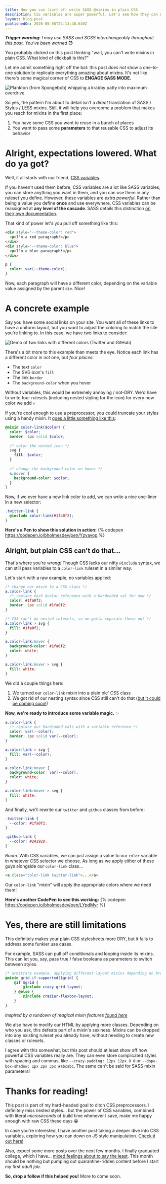 ```yaml
---
title: How you can (sort of) write SASS @mixins in plain CSS
description: CSS variables are super powerful. Let's see how they can make repeated styles less DRY
layout: blog-post
publishedOn: 2020-05-08T22:13:48.640Z
---
```


_**Trigger warning:** I may use SASS and SCSS interchangeably throughout this post. You've been warned_ 😈

You probably clicked on this post thinking "wait, you can't write mixins in plain CSS. What kind of clickbait is this?"

Let me admit something right off the bat: this post _does not_ show a one-to-one solution to replicate everything amazing about mixins. It's not like there's some magical corner of CSS to **ENGAGE SASS MODE.** 

![Plankton (from Spongebob) whipping a krabby patty into maximum overdrive](https://media1.tenor.com/images/faf7ef24e333a644891ae19a07da3529/tenor.gif?itemid=5564441)



So yes, the pattern I'm about to detail isn't a _direct_ translation of SASS / Stylus / LESS mixins. Still, it will help you overcome a problem that makes you reach for mixins in the first place:

1. You have some CSS you want to reuse in a bunch of places
2. You want to pass some **parameters** to that reusable CSS to adjust its behavior

# Alright, expectations lowered. What do ya got?

Well, it all starts with our friend, [CSS variables](https://developer.mozilla.org/en-US/docs/Web/CSS/Using_CSS_custom_properties).

If you haven't used them before, CSS variables are a lot like SASS variables; you can store anything you want in them, and you can use them in any ruleset you define. However, these variables are _extra powerful_. Rather than being a value you define **once** and use everywhere, CSS variables can be reassigned at **any level of the cascade**. SASS details this distinction [on their own documentation](https://sass-lang.com/documentation/variables).

That kind of power let's you pull off something like this:

```html
<div style="--theme-color: red">
  <p>I'm a red paragraph!</p>
</div>
<div style="--theme-color: blue">
  <p>I'm a blue paragraph!</p>
</div>
```

```css
p {
  color: var(--theme-color);
}
```

Now, each paragraph will have a different color, depending on the variable value assigned by the parent `div`. Nice!

# A concrete example

Say you have some social links on your site. You want all of these links to have a uniform layout, but you want to adjust the coloring to match the site you're linking to. In this case, we have two links to consider:

![Demo of two links with different colors (Twitter and GitHub)](https://dev-to-uploads.s3.amazonaws.com/i/nxbwv2mdv6e4vzt5xuz2.gif)

There's a bit more to this example than meets the eye. Notice each link has a different color in not one, but _four places_:

- The text `color`
- The SVG icon's `fill`
- The link `border`
- The `background-color` when you hover

Without variables, this would be extremely annoying / not-DRY. We'd have to write four rulesets (including nested styling for the icon) for every new color we add 💀

If you're cool enough to use a preprocessor, you could truncate your styles using a handy mixin. It [goes a little something like this](https://www.youtube.com/watch?v=TLGWQfK-6DY):

```scss
@mixin color-link($color) {
  color: $color;
  border: 1px solid $color;
  
  /* color the nested icon */
  svg {
    fill: $color;
  }
  
  /* change the background color on hover */
  &:hover {
    background-color: $color;
  }
}
```

Now, if we ever have a new link color to add, we can write a nice one-liner in a new selector:

```scss
.twitter-link {
  @include color-link(#1fa0f2);
}
```

**Here's a Pen to show this solution in action:**
{% codepen https://codepen.io/bholmesdev/pen/Yzyavop %}

## Alright, but plain CSS can't do that...

That's where you're _wrong!_ Though CSS lacks our nifty `@include` syntax, we can still pass variables to a `color-link` ruleset in a similar way.

Let's start with a raw example, no variables applied:

```css
/* change our mixin to a CSS class */
a.color-link {
  /* replace each $color reference with a hardcoded val for now */
  color: #1fa0f2;
  border: 1px solid #1fa0f2;
}

/* CSS can't do nested rulesets, so we gotta separate these out */
a.color-link > svg {
  fill: #1fa0f2;
}

a.color-link:hover {
  background-color: #1fa0f2;
  color: white;
}

a.color-link:hover > svg {
  fill: white;
}
```

We did a couple things here:

1. We turned our `color-link` mixin into a plain ole' CSS class
2. We got rid of our nesting syntax since CSS still can't do that ([but it could be coming soon!](https://tabatkins.github.io/specs/css-nesting/))

**Now, we're ready to introduce some variable magic.** ✨

```css
a.color-link {
  /* replace our hardcoded vals with a variable reference */
  color: var(--color);
  border: 1px solid var(--color);
}

a.color-link > svg {
  fill: var(--color);
}

a.color-link:hover {
  background-color: var(--color);
  color: white;
}

a.color-link:hover > svg {
  fill: white;
}
```

And finally, we'll rewrite our `twitter` and `github` classes from before:

```css
.twitter-link {
  --color: #1fa0f2;
}

.github-link {
  --color: #24292D;
}
```

_Boom._ With CSS variables, we can just assign a value to our `color` variable in whatever CSS selector we choose. As long as we apply either of these guys alongside our `color-link` class...

```html
<a class="color-link twitter-link">...</a>
```

Our `color-link` "mixin" will apply the appropriate colors where we need them!

**Here's another CodePen to see this working:**
{% codepen https://codepen.io/bholmesdev/pen/LYpdMyr %}

# Yes, there are still limitations

This definitely makes your plain CSS stylesheets more DRY, but it fails to address some funkier use cases.

For example, SASS can pull off conditionals and looping inside its mixins. This can let you, say, pass true / false booleans as parameters to switch between styles.

```scss
/* arbitrary example, applying different layout mixins depending on browser support */
@mixin grid-if-supported($grid) {
    @if $grid {
        @include crazy-grid-layout;
    } @else {
        @include crazier-flexbox-layout;
    }
}
```

_Inspired by a rundown of magical mixin features [found here](https://scotch.io/tutorials/how-to-use-sass-mixins)_

We also have to modify our HTML by applying more classes. Depending on who you ask, this defeats part of a mixin's sexiness. Mixins can be dropped into any existing ruleset you already have, without needing to create new classes or rulesets.

I agree with this somewhat, but this post should at least show off how powerful CSS variables really are. They can even store complicated styles with spacing and commas, like `--crazy-padding: 12px 12px 0 0` or `--dope-box-shadow: 1px 2px 3px #abcabc`. The same can't be said for SASS mixin parameters!

# Thanks for reading!

This post is part of my hard-headed goal to ditch CSS preprocessors. I definitely miss nested styles... but the power of CSS variables, combined with literal _microseconds_ of build time whenever I save, make me happy enough with raw CSS these days 😁

In case you're interested, I have another post taking a deeper dive into CSS variables, exploring how you can down on JS style manipulation. [Check it out here!](https://dev.to/bholmesdev/how-using-css-variables-cut-down-on-my-javascript-dc4) 

Also, expect some more posts over the next few months. I finally graduated college, which I have... [mixed feelings about to say the least](https://twitter.com/BHolmesDev/status/1258771501647646722?s=20). This month should be nothing but pumping out quarantine-ridden content before I start my first _adult job._ 

**So, drop a follow if this helped you!** More to come soon.

